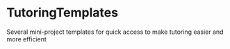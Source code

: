 # TutoringTemplates
Several mini-project templates for quick access to make tutoring easier and more efficient
